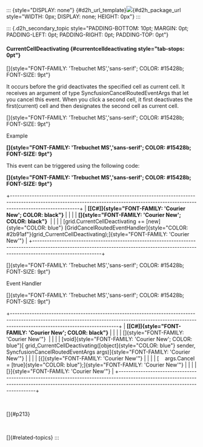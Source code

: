 ::: {style="DISPLAY: none"}
[](ms-xhelp:///?Id=d2h_url_template){#d2h_url_template}![](!package_url!){#d2h_package_url style="WIDTH: 0px; DISPLAY: none; HEIGHT: 0px"}
:::

::: {.d2h_secondary_topic style="PADDING-BOTTOM: 10pt; MARGIN: 0pt; PADDING-LEFT: 0pt; PADDING-RIGHT: 0pt; PADDING-TOP: 0pt"}
#### CurrentCellDeactivating {#currentcelldeactivating style="tab-stops: 0pt"}

[]{style="FONT-FAMILY: 'Trebuchet MS','sans-serif'; COLOR: #15428b; FONT-SIZE: 9pt"} 

It occurs before the grid deactivates the specified cell as current cell. It receives an argument of type SyncfusionCancelRoutedEventArgs that let you cancel this event. When you click a second cell, it first deactivates the first(current) cell and then designates the second cell as current cell.

[]{style="FONT-FAMILY: 'Trebuchet MS','sans-serif'; COLOR: #15428b; FONT-SIZE: 9pt"} 

Example

**[]{style="FONT-FAMILY: 'Trebuchet MS','sans-serif'; COLOR: #15428b; FONT-SIZE: 9pt"}** 

This event can be triggered using the following code:

**[]{style="FONT-FAMILY: 'Trebuchet MS','sans-serif'; COLOR: #15428b; FONT-SIZE: 9pt"}** 

+----------------------------------------------------------------------------------------------------------------------------------------------------------------------------------------+
| **[\[C#\]]{style="FONT-FAMILY: 'Courier New'; COLOR: black"}**                                                                                                                         |
|                                                                                                                                                                                        |
| **[]{style="FONT-FAMILY: 'Courier New'; COLOR: black"}**                                                                                                                               |
|                                                                                                                                                                                        |
| [grid.CurrentCellDeactivating += [new]{style="COLOR: blue"} [GridCancelRoutedEventHandler]{style="COLOR: #2b91af"}(grid_CurrentCellDeactivating);]{style="FONT-FAMILY: 'Courier New'"} |
+----------------------------------------------------------------------------------------------------------------------------------------------------------------------------------------+

[]{style="FONT-FAMILY: 'Trebuchet MS','sans-serif'; COLOR: #15428b; FONT-SIZE: 9pt"} 

Event Handler

[]{style="FONT-FAMILY: 'Trebuchet MS','sans-serif'; COLOR: #15428b; FONT-SIZE: 9pt"} 

+--------------------------------------------------------------------------------------------------------------------------------------------------------------------------------------------------------+
| **[\[C#\]]{style="FONT-FAMILY: 'Courier New'; COLOR: black"}**                                                                                                                                         |
|                                                                                                                                                                                                        |
| []{style="FONT-FAMILY: 'Courier New'"}                                                                                                                                                                 |
|                                                                                                                                                                                                        |
| [void]{style="FONT-FAMILY: 'Courier New'; COLOR: blue"}[ grid_CurrentCellDeactivating([object]{style="COLOR: blue"} sender, SyncfusionCancelRoutedEventArgs args)]{style="FONT-FAMILY: 'Courier New'"} |
|                                                                                                                                                                                                        |
| [{]{style="FONT-FAMILY: 'Courier New'"}                                                                                                                                                                |
|                                                                                                                                                                                                        |
| [    args.Cancel = [true]{style="COLOR: blue"};]{style="FONT-FAMILY: 'Courier New'"}                                                                                                                   |
|                                                                                                                                                                                                        |
| [}]{style="FONT-FAMILY: 'Courier New'"}                                                                                                                                                                |
+--------------------------------------------------------------------------------------------------------------------------------------------------------------------------------------------------------+

 

[]{#p213} 

 

[]{#related-topics}
:::
